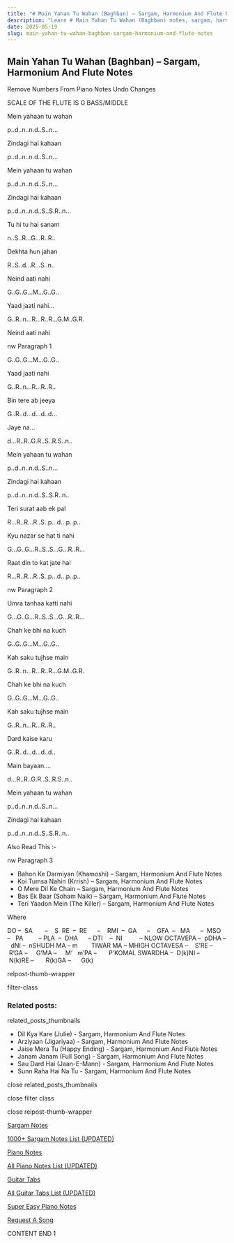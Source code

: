 ```yaml
---
title: "# Main Yahan Tu Wahan (Baghban) – Sargam, Harmonium And Flute Notes"
description: "Learn # Main Yahan Tu Wahan (Baghban) notes, sargam, harmonium notations and flute notes. Easy step-by-step tutorial for beginners."
date: 2025-05-19
slug: main-yahan-tu-wahan-baghban-sargam-harmonium-and-flute-notes
---
```


## Main Yahan Tu Wahan (Baghban) – Sargam, Harmonium And Flute Notes

Remove Numbers From Piano Notes
Undo Changes

SCALE OF THE FLUTE IS G BASS/MIDDLE

Mein yahaan tu wahan

p..d..n..n.d..S..n…

Zindagi hai kahaan

p..d..n..n.d..S..n…

Mein yahaan tu wahan

p..d..n..n.d..S..n…

Zindagi hai kahaan

p..d..n..n.d..S..S.R..n…

Tu hi tu hai sanam

n..S..R…G…R..R..

Dekhta hun jahan

R..S..d…R…S..n..

Neind aati nahi

G..G..G…M…G..G..

Yaad jaati nahi…

G..R..n…R…R..R…G.M..G.R.

Neind aati nahi

nw Paragraph 1

G..G..G…M…G..G..

Yaad jaati nahi

G..R..n…R…R..R..

Bin tere ab jeeya

G..R..d…d…d..d…

Jaye na…

d…R..R..G.R..S..R.S..n..

Mein yahaan tu wahan

p..d..n..n.d..S..n…

Zindagi hai kahaan

p..d..n..n.d..S..S.R..n..

Teri surat aab ek pal

R…R..R…R..S..p…d…p..p..

Kyu nazar se hat ti nahi

G…G..G…R..S..S…G…R..R…

Raat din to kat jate hai

R…R..R…R..S..p…d…p..p..

nw Paragraph 2

Umra tanhaa katti nahi

G…G..G…R..S..S…G…R..R…

Chah ke bhi na kuch

G..G..G…M…G..G..

Kah saku tujhse main

G..R..n…R…R..R…G.M..G.R.

Chah ke bhi na kuch

G..G..G…M…G..G..

Kah saku tujhse main

G..R..n…R…R..R..

Dard kaise karu

G..R..d…d…d..d..

Main bayaan….

d…R..R..G.R..S..R.S..n..

Mein yahaan tu wahan

p..d..n..n.d..S..n…

Zindagi hai kahaan

p..d..n..n.d..S..S.R..n..

Also Read This :-

nw Paragraph 3

* Bahon Ke Darmiyan (Khamoshi) – Sargam, Harmonium And Flute Notes
* Koi Tumsa Nahin (Krrish) – Sargam, Harmonium And Flute Notes
* O Mere Dil Ke Chain – Sargam, Harmonium And Flute Notes
* Bas Ek Baar (Soham Naik) – Sargam, Harmonium And Flute Notes
* Teri Yaadon Mein (The Killer) – Sargam, Harmonium And Flute Notes

Where

DO –  SA       –    S  RE  –  RE      –    RMI  –  GA      –    GFA  –   MA      –  MSO  –   PA         – PLA  –  DHA      – DTI    –  NI          – NLOW OCTAVEPA –  pDHA –  dNI –  nSHUDH MA – m        TIWAR MA – MHIGH OCTAVESA –    S’RE –     R’GA –     G’MA –     M’   m’PA –       P’KOMAL SWARDHA –  D(k)NI –       N(k)RE –       R(k)GA –      G(k)

relpost-thumb-wrapper

filter-class

### Related posts:

related_posts_thumbnails

* Dil Kya Kare (Julie) - Sargam, Harmonium And Flute Notes
* Arziyaan (Jigariyaa) - Sargam, Harmonium And Flute Notes
* Jaise Mera Tu (Happy Ending) - Sargam, Harmonium And Flute Notes
* Janam Janam (Full Song) - Sargam, Harmonium And Flute Notes
* Sau Dard Hai (Jaan-E-Mann) - Sargam, Harmonium And Flute Notes
* Sunn Raha Hai Na Tu - Sargam, Harmonium And Flute Notes

close related_posts_thumbnails

close filter class

close relpost-thumb-wrapper

[Sargam Notes](https://www.notationsworld.com/sargam-notes.html)

[1000+ Sargam Notes List (UPDATED)](https://www.notationsworld.com/all-songs-list-sargam-notes.html)

[Piano Notes](https://www.notationsworld.com/piano-notes.html)

[All Piano Notes List (UPDATED)](https://www.notationsworld.com/all-songs-list-piano-notes.html)

[Guitar Tabs](https://www.notationsworld.com/guitar-tabs.html)

[All Guitar Tabs List (UPDATED)](https://www.notationsworld.com/all-songs-list-guitar-tabs.html)

[Super Easy Piano Notes](https://studywall.in/)

[Request A Song](https://www.notationsworld.com/request-a-song.html)

CONTENT END 1

